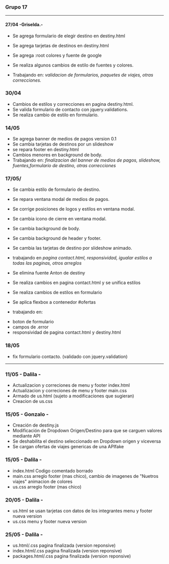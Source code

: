 ### Grupo 17

---

#### 27/04  -Griselda.-

* Se agrega formulario de elegir destino en destiny.html

* Se agrega tarjetas de destinos en destiny.html

* Se agrega :root colores y fuente de google

* Se realiza algunos cambios de estilo de fuentes y colores.

* Trabajando en:  *validacion de formularios, paquetes de viajes, otras correcciones.*
  

### 30/04 

* Cambios de estilos y correcciones en pagina destiny.html.
* Se valida formulario de contacto con jquery.validations.
* Se realiza cambio de estilo en formulario.

### 14/05 

* Se agrega banner de medios de pagos version 0.1
* Se cambia tarjetas de destinos por un slideshow 
* se repara footer en destiny.html
* Cambios menores en background de body.
* Trabajando en: *finalizacion del banner de medios de pagos, slideshow, fuentes,formulario de destino, otras correcciones*

### 17/05/
* Se cambia estilo de formulario de destino.
* Se repara ventana modal de medios de pagos.
* Se corrige posiciones de logos y estilos en ventana modal.
* Se cambia icono de cierre en ventana modal.
* Se cambia background de body.
* Se cambia background de header y footer.
* Se cambia las tarjetas de destino por slideshow animado.
* trabajando en *pagina contact.html, responsividad, igualar estilos a todas las paginas, otros arreglos*

* Se elimina fuente Anton de destiny
* Se realiza cambios en pagina contact.html y se unifica estilos
* Se realiza cambios de estilos en formulario
* Se aplica flexbox a contenedor #ofertas

- trabajando en: 
* boton de formulario
* campos de .error
* responsividad de pagina contact.html y destiny.html


### 18/05

* fix formulario contacto. (validado con jquery.validation)


---

### 11/05 - Dalila -
* Actualizacion y correciones de menu y footer index.html
* Actualizacion y correciones de menu y footer main.css
* Armado de us.html (sujeto a modificaciones que sugieran)
* Creacion de us.css

### 15/05 - Gonzalo -
*   Creación de destiny.js
*   Modificación de Dropdown Origen/Destino para que se carguen valores mediante API
*   Se deshabilita el destino seleccionado en Dropdown origen y viceversa
*   Se cargan ofertas de viajes genericas de una APIfake

### 15/05 - Dalila -
* index.html Codigo comentado borrado 
* main.css arreglo footer (mas chico), cambio de imagenes de "Nuetros viajes" animacion de colores
* us.css arreglo footer (mas chico)

### 20/05 - Dalila -
* us.html se usan tarjetas con datos de los integrantes menu y footer nueva version
* us.css menu y footer nueva version

### 25/05 - Dalila -
* us.html/.css pagina finalizada (version reponsive)
* index.html/.css pagina finalizada (version reponsive)
* packages.html/.css pagina finalizada (version reponsive)


